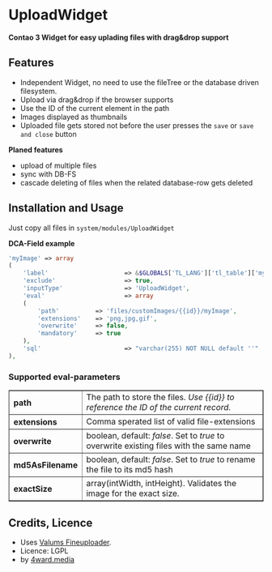 UploadWidget
======================
**Contao 3 Widget for easy uplading files with drag&drop support**


Features
----------------------
* Independent Widget, no need to use the fileTree or the database driven filesystem.
* Upload via drag&drop if the browser supports
* Use the ID of the current element in the path
* Images displayed as thumbnails
* Uploaded file gets stored not before the user presses the `save` or `save and close` button

**Planed features**

* upload of multiple files
* sync with DB-FS
* cascade deleting of files when the related database-row gets deleted

Installation and Usage
--------------------
Just copy all files in `system/modules/UploadWidget`

**DCA-Field example**
```php
'myImage' => array
(
	'label'						=> &$GLOBALS['TL_LANG']['tl_table']['myImage'],
	'exclude'					=> true,
	'inputType'					=> 'UploadWidget',
	'eval'						=> array
	(
		'path'			=> 'files/customImages/{{id}}/myImage',
		'extensions'	=> 'png,jpg,gif',
        'overwrite'		=> false,
		'mandatory'		=> true
	),
	'sql'						=> "varchar(255) NOT NULL default ''"
),
```

### Supported eval-parameters

<table border="1">
	<tr>
    	<th width="100" align="left">path</th>
        <td>The path to store the files. <i>Use {{id}} to reference the ID of the current record.</i></td>
    </tr>
    <tr>
    	<th align="left">extensions</th>
        <td>Comma sperated list of valid file-extensions</td>
    </tr>
    <tr>
    	<th align="left">overwrite</th>
        <td>boolean, default: <i>false</i>. Set to <i>true</i> to overwrite existing files with the same name</td>
    </tr>
    <tr>
    	<th align="left">md5AsFilename</th>
        <td>boolean, default: <i>false</i>. Set to <i>true</i> to rename the file to its md5 hash</td>
    </tr>
    <tr>
    	<th align="left">exactSize</th>
        <td>array(intWidth, intHeight). Validates the image for the exact size.</td>
    </tr>

</table>


Credits, Licence
----------------------

* Uses [Valums Fineuploader](https://github.com/valums/file-uploader).
* Licence: LGPL
* by [4ward.media](http://www.4wardmedia.de)

